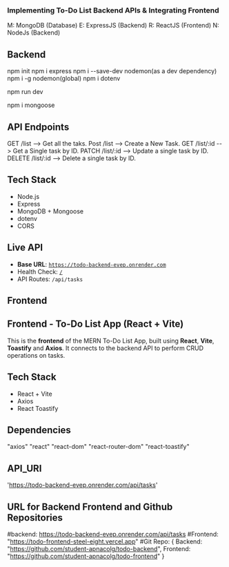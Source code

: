 ### Implementing To-Do List Backend APIs  & Integrating Frontend

M: MongoDB (Database)
E: ExpressJS (Backend)
R: ReactJS (Frontend)
N: NodeJs (Backend)

## Backend

npm init
npm i express
npm i --save-dev nodemon(as a dev dependency)
npm i -g nodemon(global)
npm i dotenv

npm run dev

npm i mongoose


## API Endpoints

GET     /list         --> Get all the taks.
Post    /list         --> Create a New Task.
GET     /list/:id     --> Get a Single task by ID.
PATCH     /list/:id     --> Update a single task by ID.
DELETE  /list/:id     --> Delete a single task by ID.

## Tech Stack

- Node.js
- Express
- MongoDB + Mongoose
- dotenv
- CORS


## Live API

- **Base URL**: [`https://todo-backend-evep.onrender.com`](https://todo-backend-evep.onrender.com)
- Health Check: [`/`](https://todo-backend-evep.onrender.com/)
- API Routes: `/api/tasks`


## Frontend

## Frontend - To-Do List App (React + Vite)

This is the **frontend** of the MERN To-Do List App, built using **React**, **Vite**, **Toastify** and **Axios**. It connects to the backend API to perform CRUD operations on tasks.

## Tech Stack

- React + Vite
- Axios
- React Toastify

## Dependencies 

  "axios"
  "react"
  "react-dom"
  "react-router-dom"
  "react-toastify"

## API_URI

'https://todo-backend-evep.onrender.com/api/tasks'

## URL for Backend Frontend and Github Repositories

#backend: https://todo-backend-evep.onrender.com/api/tasks
#Frontend: "https://todo-frontend-steel-eight.vercel.app"
#Git Repo: {
  Backend: "https://github.com/student-apnacolg/todo-backend",
  Frontend: "https://github.com/student-apnacolg/todo-frontend"
  }
